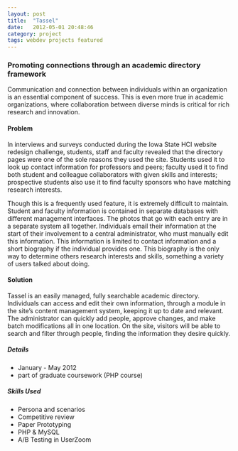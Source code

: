 ```yaml
---
layout: post
title:  "Tassel"
date:   2012-05-01 20:48:46
category: project
tags: webdev projects featured
---
```


### Promoting connections through an academic directory framework
Communication and connection between individuals within an organization is an essential component of success. This is even more true in academic organizations, where collaboration between diverse minds is critical for rich research and innovation.

#### Problem
In interviews and surveys conducted during the Iowa State HCI website redesign challenge, students, staff and faculty revealed that the directory pages were one of the sole reasons they used the site.  Students used it to look up contact information for professors and peers; faculty used it to find both student and colleague collaborators with given skills and interests; prospective students also use it to find faculty sponsors who have matching research interests.

Though this is a frequently used feature, it is extremely difficult to maintain.  Student and faculty information is contained in separate databases with different management interfaces.  The photos that go with each entry are in a separate system all together.  Individuals email their information at the start of their involvement to a central administrator, who must manually edit this information.  This information is limited to contact information and a short biography if the individual provides one.  This biography is the only way to determine others research interests and skills, something a variety of users talked about doing.

#### Solution
Tassel is an easily managed, fully searchable academic directory.  Individuals can access and edit their own information, through a module in the site’s content management system, keeping it up to date and relevant.  The administrator can quickly add people, approve changes, and make batch modifications all in one location.  On the site, visitors will be able to search and filter through people, finding the information they desire quickly.

##### Details
- January - May 2012
- part of graduate coursework (PHP course)

##### Skills Used
- Persona and scenarios
- Competitive review
- Paper Prototyping
- PHP & MySQL
- A/B Testing in UserZoom